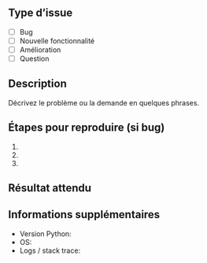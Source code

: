 ## Type d’issue

- [ ] Bug
- [ ] Nouvelle fonctionnalité
- [ ] Amélioration
- [ ] Question

## Description

Décrivez le problème ou la demande en quelques phrases.

## Étapes pour reproduire (si bug)

1.
2.
3.

## Résultat attendu

## Informations supplémentaires

- Version Python:
- OS:
- Logs / stack trace:
